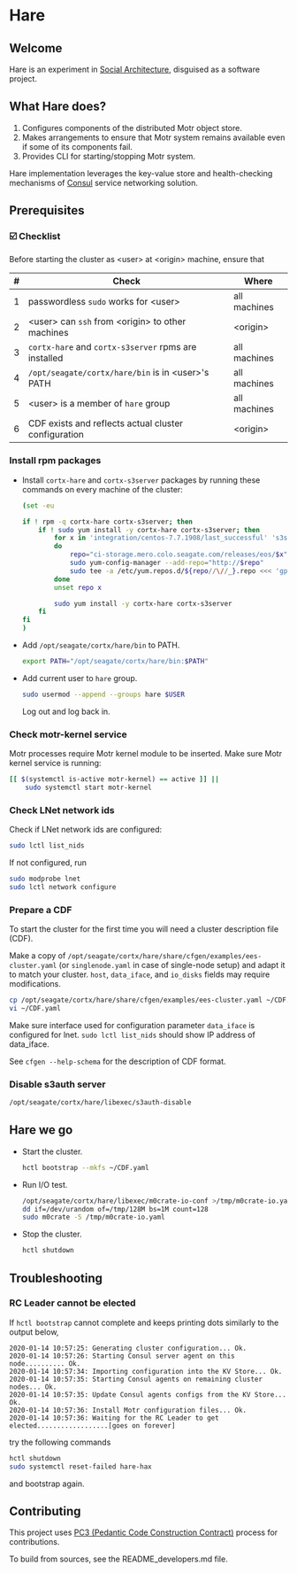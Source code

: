 # Hare

## Welcome

Hare is an experiment in
[Social Architecture](https://www.youtube.com/watch?v=uj-li0LO_2g),
disguised as a software project.

## What Hare does?

1. Configures components of the distributed Motr object store.
2. Makes arrangements to ensure that Motr system remains available even
   if some of its components fail.
3. Provides CLI for starting/stopping Motr system.

Hare implementation leverages the key-value store and health-checking
mechanisms of [Consul](https://www.consul.io) service networking
solution.

## Prerequisites

### :ballot_box_with_check: Checklist

Before starting the cluster as \<user\> at \<origin\> machine,
ensure that

\# | Check | Where
--- | --- | ---
1 | passwordless `sudo` works for \<user\> | all machines
2 | \<user\> can `ssh` from \<origin\> to other machines | \<origin\>
3 | `cortx-hare` and `cortx-s3server` rpms are installed | all machines
4 | `/opt/seagate/cortx/hare/bin` is in \<user\>'s PATH | all machines
5 | \<user\> is a member of `hare` group | all machines
6 | CDF exists and reflects actual cluster configuration | \<origin\>

### Install rpm packages

* Install `cortx-hare` and `cortx-s3server` packages by running these commands
  on every machine of the cluster:
  ```bash
  (set -eu

  if ! rpm -q cortx-hare cortx-s3server; then
      if ! sudo yum install -y cortx-hare cortx-s3server; then
          for x in 'integration/centos-7.7.1908/last_successful' 's3server_uploads'
          do
              repo="ci-storage.mero.colo.seagate.com/releases/eos/$x"
              sudo yum-config-manager --add-repo="http://$repo"
              sudo tee -a /etc/yum.repos.d/${repo//\//_}.repo <<< 'gpgcheck=0'
          done
          unset repo x

          sudo yum install -y cortx-hare cortx-s3server
      fi
  fi
  )
  ```

* Add `/opt/seagate/cortx/hare/bin` to PATH.
  ```sh
  export PATH="/opt/seagate/cortx/hare/bin:$PATH"
  ```

* Add current user to `hare` group.
  ```sh
  sudo usermod --append --groups hare $USER
  ```
  Log out and log back in.

### Check motr-kernel service

Motr processes require Motr kernel module to be inserted.
Make sure Motr kernel service is running:
```sh
[[ $(systemctl is-active motr-kernel) == active ]] ||
    sudo systemctl start motr-kernel
```

### Check LNet network ids

Check if LNet network ids are configured:
```sh
sudo lctl list_nids
```

If not configured, run
```sh
sudo modprobe lnet
sudo lctl network configure
```

### Prepare a CDF

To start the cluster for the first time you will need a cluster
description file (CDF).

Make a copy of
`/opt/seagate/cortx/hare/share/cfgen/examples/ees-cluster.yaml` (or
`singlenode.yaml` in case of single-node setup) and adapt it to match
your cluster.  `host`, `data_iface`, and `io_disks` fields may require
modifications.

```sh
cp /opt/seagate/cortx/hare/share/cfgen/examples/ees-cluster.yaml ~/CDF.yaml
vi ~/CDF.yaml
```
Make sure interface used for configuration parameter `data_iface` is
configured for lnet.
`sudo lctl list_nids` should show IP address of data_iface.

See `cfgen --help-schema` for the description of CDF format.

### Disable s3auth server

<!-- XXX REVISEME: Provisioning should take care of this. -->
```sh
/opt/seagate/cortx/hare/libexec/s3auth-disable
```

## Hare we go

* Start the cluster.
  ```sh
  hctl bootstrap --mkfs ~/CDF.yaml
  ```
  <!-- XXX-UX: s/bootstrap/start/ -->

* Run I/O test.

  <!-- XXX
  `m0crate` is a benchmarking tool.  Why would end users want to use
  a benchmarking tool?

  Creating a file
  ```sh
  of=/tmp/128M
  head -c 128M /dev/urandom | tee $of | sha1sum >$of.sha1
  ```
  writing it to Motr object store, and reading back with checksum checked
  should be enough.
  -->

  ```sh
  /opt/seagate/cortx/hare/libexec/m0crate-io-conf >/tmp/m0crate-io.yaml
  dd if=/dev/urandom of=/tmp/128M bs=1M count=128
  sudo m0crate -S /tmp/m0crate-io.yaml
  ```

* Stop the cluster.
  ```sh
  hctl shutdown
  ```

## Troubleshooting

### RC Leader cannot be elected

If `hctl bootstrap` cannot complete and keeps printing dots similarly to the output below,
```
2020-01-14 10:57:25: Generating cluster configuration... Ok.
2020-01-14 10:57:26: Starting Consul server agent on this node.......... Ok.
2020-01-14 10:57:34: Importing configuration into the KV Store... Ok.
2020-01-14 10:57:35: Starting Consul agents on remaining cluster nodes... Ok.
2020-01-14 10:57:35: Update Consul agents configs from the KV Store... Ok.
2020-01-14 10:57:36: Install Motr configuration files... Ok.
2020-01-14 10:57:36: Waiting for the RC Leader to get elected..................[goes on forever]
```
try the following commands
```sh
hctl shutdown
sudo systemctl reset-failed hare-hax
```
and bootstrap again.

## Contributing

This project uses
[PC3 (Pedantic Code Construction Contract)](rfc/9/README.md)
process for contributions.

To build from sources, see the README_developers.md file.
